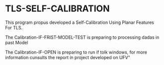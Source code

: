 # TLS-SELF-CALIBRATION
This program propus developed a Self-Calibration Using Planar Features For TLS.

The Calibration-IF-FRIST-MODEL-TEST is preparing to processing dadas in past Model

The Calibration-IF-OPEN is preparing to run if tolk windows, for more information cunsults the report in project developed on UFV"
